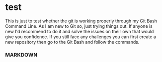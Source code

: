 # test
This is just to test whether the git is working properly through my Git Bash Command Line.
As I am new to Git so, just trying things out.
If anyone is new I'd recommend to do it and solve the issues on their own that would give you confidence.
If you still face any challenges you can first create a new repository then go to the Git Bash and follow the commands.

<h3>MARKDOWN</h3>
